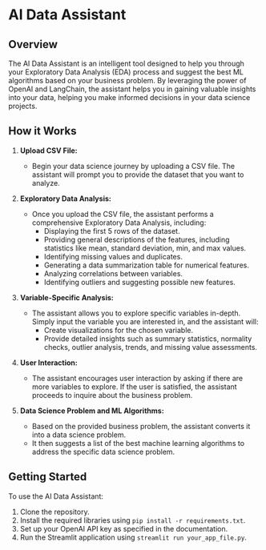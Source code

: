 # AI Data Assistant

## Overview
The AI Data Assistant is an intelligent tool designed to help you through your Exploratory Data Analysis (EDA) process and suggest the best ML algorithms based on your business problem. By leveraging the power of OpenAI and LangChain, the assistant helps you in gaining valuable insights into your data, helping you make informed decisions in your data science projects.

## How it Works

1. **Upload CSV File:**
   - Begin your data science journey by uploading a CSV file. The assistant will prompt you to provide the dataset that you want to analyze.

2. **Exploratory Data Analysis:**
   - Once you upload the CSV file, the assistant performs a comprehensive Exploratory Data Analysis, including:
     - Displaying the first 5 rows of the dataset.
     - Providing general descriptions of the features, including statistics like mean, standard deviation, min, and max values.
     - Identifying missing values and duplicates.
     - Generating a data summarization table for numerical features.
     - Analyzing correlations between variables.
     - Identifying outliers and suggesting possible new features.

3. **Variable-Specific Analysis:**
   - The assistant allows you to explore specific variables in-depth. Simply input the variable you are interested in, and the assistant will:
     - Create visualizations for the chosen variable.
     - Provide detailed insights such as summary statistics, normality checks, outlier analysis, trends, and missing value assessments.

4. **User Interaction:**
   - The assistant encourages user interaction by asking if there are more variables to explore. If the user is satisfied, the assistant proceeds to inquire about the business problem.

5. **Data Science Problem and ML Algorithms:**
   - Based on the provided business problem, the assistant converts it into a data science problem.
   - It then suggests a list of the best machine learning algorithms to address the specific data science problem.

## Getting Started

To use the AI Data Assistant:

1. Clone the repository.
2. Install the required libraries using `pip install -r requirements.txt`.
3. Set up your OpenAI API key as specified in the documentation.
4. Run the Streamlit application using `streamlit run your_app_file.py`.

